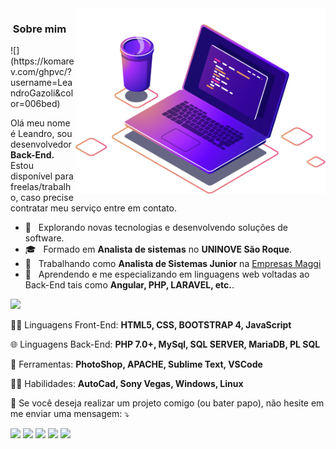 <img src="https://github.com/LeandroGazoli/LeandroGazoli/blob/main/computer-illustration.png" min-width="400px" max-width="400px" width="400px" align="right" alt="Computador Leandro">

<h3> &nbsp;Sobre mim </h3> ![](https://komarev.com/ghpvc/?username=LeandroGazoli&color=006bed)

<p align="left"> 
 Olá meu nome é Leandro, sou desenvolvedor <strong>Back-End.</strong><br> Estou disponível para freelas/trabalho, caso precise contratar meu serviço entre em contato.
</p>

- 🤔 &nbsp; Explorando novas tecnologias e desenvolvendo soluções de software.
- 🎓 &nbsp; Formado em **Analista de sistemas** no **UNINOVE São Roque**.
- 💼 &nbsp; Trabalhando como **Analista de Sistemas Junior** na <a href="http://www.empresasmaggi.com.br/">Empresas Maggi</a>
- 🌱 &nbsp; Aprendendo e me especializando em linguagens web voltadas ao Back-End tais como **Angular, PHP, LARAVEL, etc.**.

<img src="https://img.shields.io/static/v1?label=Overview&message=LeandroGazoli&color=f8efd4&style=for-the-badge&logo=GitHub"> 

<p align="left">
  🧑‍🚀 Linguagens Front-End: <strong>HTML5, CSS, BOOTSTRAP 4, JavaScript</strong>
</p>

<p align="left">
  🌐    Linguagens Back-End: <strong>PHP 7.0+, MySql, SQL SERVER, MariaDB, PL SQL</strong>
</p>

<p align="left">
  💼 Ferramentas: <strong>PhotoShop, APACHE, Sublime Text, VSCode</strong>
</p>

<p align="left">
  🧑‍🚀 Habilidades: <strong>AutoCad, Sony Vegas, Windows, Linux</strong>
</p>

<p align="left">
  💌 Se você deseja realizar um projeto comigo (ou bater papo), não hesite em me enviar uma mensagem: ⤵️
</p>

<p align="left">
  <a href="#" alt="Outlook">
  <img src="https://img.shields.io/badge/-Gmail-FF0000?style=flat-square&labelColor=FF0000&logo=gmail&logoColor=white&link=leandro.gazoli@outlook.com" /></a>

  <a href="#" alt="Linkedin">
  <img src="https://img.shields.io/badge/-Linkedin-0e76a8?style=flat-square&logo=Linkedin&logoColor=white&link=https://www.linkedin.com/in/leandro-gazoli/" /></a>

  <a href="#" alt="WhatsApp">
  <img src="https://img.shields.io/badge/-WhatsApp-25d366?style=flat-square&labelColor=25d366&logo=whatsapp&logoColor=white&link=https://api.whatsapp.com/send?phone=5511963265033"/></a>

  <a href="#" alt="Facebook">
  <img src="https://img.shields.io/badge/-Facebook-3b5998?style=flat-square&labelColor=3b5998&logo=facebook&logoColor=white&link=https://www.facebook.com/leandroxgazoli/"/></a>

  <a href="#" alt="Instagram">
  <img src="https://img.shields.io/badge/-Instagram-DF0174?style=flat-square&labelColor=DF0174&logo=instagram&logoColor=white&link=https://www.instagram.com/lelo_silsa/"/></a>
</p>  

